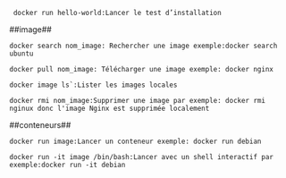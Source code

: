 `` 
docker run hello-world:Lancer le test d’installation
``


##image##


``
docker search nom_image: Rechercher une image
exemple:docker search ubuntu
``



``
docker pull nom_image: Télécharger une image
exemple: docker nginx
``



``
docker image ls`:Lister les images locales
``


``
docker rmi nom_image:Supprimer une image
par exemple: docker rmi nginux
donc l'image Nginx est supprimée localement
``


##conteneurs##




``
docker run image:Lancer un conteneur
exemple: docker run debian
``



``
docker run -it image /bin/bash:Lancer avec un shell interactif
par exemple:docker run -it debian
``





